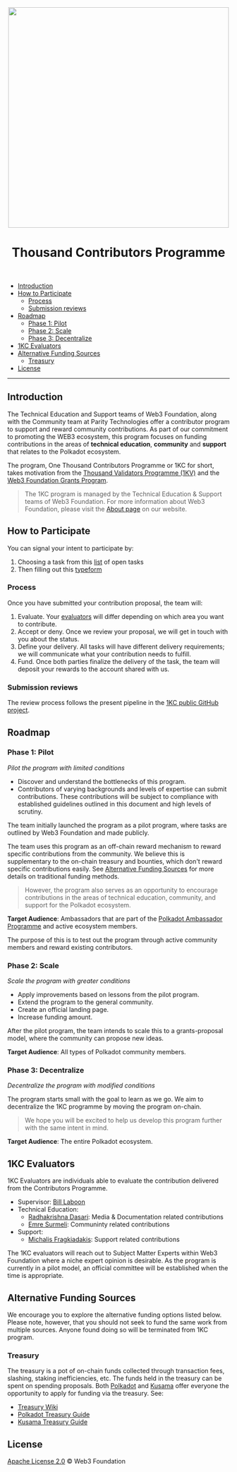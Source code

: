 <div align="center">
<img align="center" src="https://user-images.githubusercontent.com/25497083/152479229-28d8a2d9-3158-4742-aff9-e8860dce11ca.png" width="500">
<h1>Thousand Contributors Programme</h1>
<br>
</div>

- [Introduction](#introduction)
- [How to Participate](#how-to-participate)
  - [Process](#process)
  - [Submission reviews](#submission-reviews)
- [Roadmap](#roadmap)
  - [Phase 1: Pilot](#phase-1-pilot)
  - [Phase 2: Scale](#phase-2-scale)
  - [Phase 3: Decentralize](#phase-3-decentralize)
- [1KC Evaluators](#1kc-evaluators)
- [Alternative Funding Sources](#alternative-funding-sources)
  - [Treasury](#treasury)
- [License](#license)
<!-- /TOC -->
---

## Introduction

The Technical Education and Support teams of Web3 Foundation, along with the Community team 
at Parity Technologies offer a contributor program to support and reward community 
contributions. As part of our commitment to promoting the WEB3 ecosystem, this program focuses on 
funding contributions in the areas of **technical education**, **community** and 
**support** that relates to the Polkadot ecosystem.

The program, One Thousand Contributors Programme or 1KC for short, takes motivation from the 
[Thousand Validators Programme (1KV)](https://github.com/w3f/1k-validators-be) and the 
[Web3 Foundation Grants Program](https://github.com/w3f/Grants-Program).

> The 1KC program is managed by the Technical Education & Support teams of Web3 Foundation.
> For more information about Web3 Foundation, please visit the [About page](https://web3.foundation/about/) 
> on our website.

## How to Participate

You can signal your intent to participate by: 

1. Choosing a task from this [list](https://github.com/orgs/w3f/projects/13) of open tasks
2. Then filling out this [typeform](https://form.typeform.com/to/I9vjnCcI)

### Process

Once you have submitted your contribution proposal, the team will:

1. Evaluate. Your [evaluators](#1kc-evaluators) will differ depending on which area you want to contribute.
2. Accept or deny. Once we review your proposal, we will get in touch with you about the status.
3. Define your delivery. All tasks will have different delivery requirements; we will communicate what your 
contribution needs to fulfill.
4. Fund. Once both parties finalize the delivery of the task, the team will deposit your rewards to the account
shared with us.

### Submission reviews

The review process follows the present pipeline in the [1KC public GitHub project](https://github.com/orgs/w3f/projects/13).

## Roadmap

### Phase 1: Pilot

*Pilot the program with limited conditions*

- Discover and understand the bottlenecks of this program.
- Contributors of varying backgrounds and levels of expertise can submit contributions. These contributions 
will be subject to compliance with established guidelines outlined in this document and high levels of scrutiny.

The team initially launched the program as a pilot program, where tasks are outlined by Web3 Foundation and made 
publicly.

The team uses this program as an off-chain reward mechanism to reward specific contributions from 
the community. We believe this is supplementary to the on-chain treasury and bounties, which don't reward 
specific contributions easily. See [Alternative Funding Sources](#alternative-funding-sources) for more details on 
traditional funding methods.

> However, the program also serves as an opportunity to encourage contributions in the areas of technical 
> education, community, and support for the Polkadot ecosystem.

**Target Audience**: Ambassadors that are part of the [Polkadot 
Ambassador Programme](https://wiki.polkadot.network/docs/ambassadors) and active ecosystem members.

The purpose of this is to test out the program through active community members and reward existing contributors.

### Phase 2: Scale

*Scale the program with greater conditions*

- Apply improvements based on lessons from the pilot program.
- Extend the program to the general community.
- Create an official landing page.
- Increase funding amount.

After the pilot program, the team intends to scale this to a grants-proposal model, where the community can 
propose new ideas. 

**Target Audience**: All types of Polkadot community members.

### Phase 3: Decentralize

*Decentralize the program with modified conditions*

The program starts small with the goal to learn as we go. We aim to decentralize
the 1KC programme by moving the program on-chain. 

> We hope you will be excited to help us develop this program further with the same intent in mind.

**Target Audience**: The entire Polkadot ecosystem.

## 1KC Evaluators

1KC Evaluators are individuals able to evaluate the contribution delivered from the Contributors Programme. 

- Supervisor: [Bill Laboon](https://github.com/laboon)
- Technical Education: 
  - [Radhakrishna Dasari](https://github.com/DrW3RK): Media & Documentation related contributions 
  - [Emre Surmeli](https://github.com/emresurmeli): Communinty related contributions
- Support: 
  - [Michalis Fragkiadakis](https://github.com/michalisFr): Support related contributions

The 1KC evaluators will reach out to Subject Matter Experts within Web3 Foundation where a niche expert opinion 
is desirable. As the program is currently in a pilot model, an official committee will be established when the 
time is appropriate.
 
## Alternative Funding Sources
 
We encourage you to explore the alternative funding options listed below. Please note, however, that you should 
not seek to fund the same work from multiple sources. Anyone found doing so will be terminated from 1KC program.

### Treasury

The treasury is a pot of on-chain funds collected through transaction fees, slashing, staking inefficiencies, etc. 
The funds held in the treasury can be spent on spending proposals. Both [Polkadot](https://polkadot.network/) and 
[Kusama](https://kusama.network/) offer everyone the opportunity to apply for funding via the treasury. 
See:

- [Treasury Wiki](https://wiki.polkadot.network/docs/en/learn-treasury)
- [Polkadot Treasury Guide](https://docs.google.com/document/d/1IZykdp2cyQavcRyZd_dgNj5DcgxgZR6kAqGdcNARu1w)
- [Kusama Treasury Guide](https://docs.google.com/document/d/1p3UQUjph5t8TVaWnTkfrI5mE-BABnM9Xvtuhdlhl6JE)

## License

[Apache License 2.0](LICENSE) © Web3 Foundation
